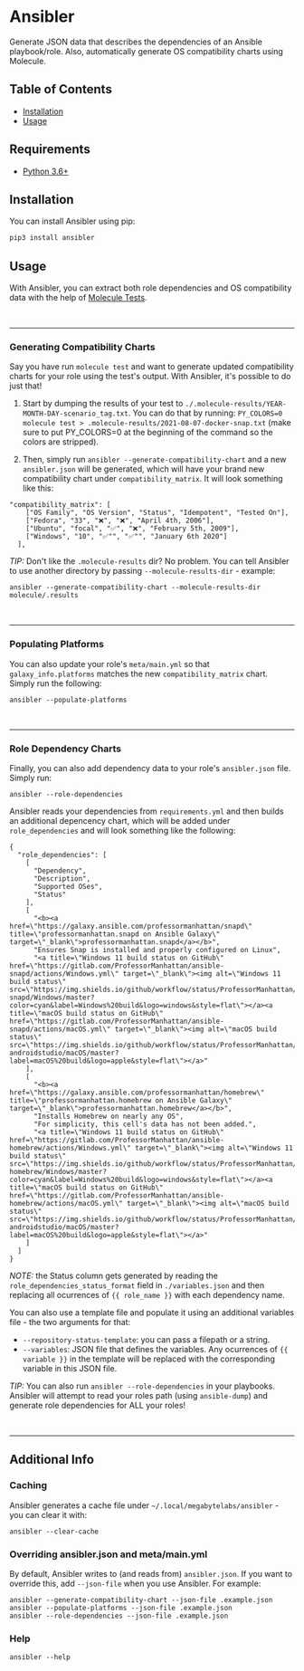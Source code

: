 # Ansibler

Generate JSON data that describes the dependencies of an Ansible playbook/role. Also, automatically generate OS compatibility charts using Molecule.

## Table of Contents

- [Installation](#installation)
- [Usage](#usage)

## Requirements
- [Python 3.6+](https://www.python.org/downloads/)

## Installation

You can install Ansibler using pip:

```sh
pip3 install ansibler
```

## Usage

With Ansibler, you can extract both role dependencies and OS compatibility data with the help of [Molecule Tests](https://molecule.readthedocs.io/en/latest/).

<br/>

---
### Generating Compatibility Charts
Say you have run `molecule test` and want to generate updated compatibility charts for your role using the test's output. With Ansibler, it's possible to do just that!

1. Start by dumping the results of your test to `./.molecule-results/YEAR-MONTH-DAY-scenario_tag.txt`. You can do that by running: `PY_COLORS=0 molecule test > .molecule-results/2021-08-07-docker-snap.txt` (make sure to put PY_COLORS=0 at the beginning of the command so the colors are stripped).

2. Then, simply run `ansibler --generate-compatibility-chart` and a new `ansibler.json` will be generated, which will have your brand new compatibility chart under `compatibility_matrix`. It will look something like this:

```
"compatibility_matrix": [
    ["OS Family", "OS Version", "Status", "Idempotent", "Tested On"],
    ["Fedora", "33", "❌", "❌", "April 4th, 2006"],
    ["Ubuntu", "focal", "✅", "❌", "February 5th, 2009"],
    ["Windows", "10", "✅"", "✅"", "January 6th 2020"]
  ],
```

*TIP:* Don't like the `.molecule-results` dir? No problem. You can tell Ansibler to use another directory by passing `--molecule-results-dir` - example:

```ansibler --generate-compatibility-chart --molecule-results-dir molecule/.results```

<br/>

---
### Populating Platforms
You can also update your role's `meta/main.yml` so that `galaxy_info.platforms` matches the new `compatibility_matrix` chart. Simply run the following:
```
ansibler --populate-platforms
```

<br/>

---
### Role Dependency Charts
Finally, you can also add dependency data to your role's `ansibler.json` file. Simply run:

```
ansibler --role-dependencies
```

Ansibler reads your dependencies from `requirements.yml` and then builds an additional depencency chart, which will be added under `role_dependencies` and will look something like the following:

```
{
  "role_dependencies": [
    [
      "Dependency",
      "Description",
      "Supported OSes",
      "Status"
    ],
    [
      "<b><a href=\"https://galaxy.ansible.com/professormanhattan/snapd\" title=\"professormanhattan.snapd on Ansible Galaxy\" target=\"_blank\">professormanhattan.snapd</a></b>",
      "Ensures Snap is installed and properly configured on Linux",
      "<a title=\"Windows 11 build status on GitHub\" href=\"https://gitlab.com/ProfessorManhattan/ansible-snapd/actions/Windows.yml\" target=\"_blank\"><img alt=\"Windows 11 build status\" src=\"https://img.shields.io/github/workflow/status/ProfessorManhattan/ansible-snapd/Windows/master?color=cyan&label=Windows%20build&logo=windows&style=flat\"></a><a title=\"macOS build status on GitHub\" href=\"https://gitlab.com/ProfessorManhattan/ansible-snapd/actions/macOS.yml\" target=\"_blank\"><img alt=\"macOS build status\" src=\"https://img.shields.io/github/workflow/status/ProfessorManhattan/ansible-androidstudio/macOS/master?label=macOS%20build&logo=apple&style=flat\"></a>"
    ],
    [
      "<b><a href=\"https://galaxy.ansible.com/professormanhattan/homebrew\" title=\"professormanhattan.homebrew on Ansible Galaxy\" target=\"_blank\">professormanhattan.homebrew</a></b>",
      "Installs Homebrew on nearly any OS",
      "For simplicity, this cell's data has not been added.",
      "<a title=\"Windows 11 build status on GitHub\" href=\"https://gitlab.com/ProfessorManhattan/ansible-homebrew/actions/Windows.yml\" target=\"_blank\"><img alt=\"Windows 11 build status\" src=\"https://img.shields.io/github/workflow/status/ProfessorManhattan/ansible-homebrew/Windows/master?color=cyan&label=Windows%20build&logo=windows&style=flat\"></a><a title=\"macOS build status on GitHub\" href=\"https://gitlab.com/ProfessorManhattan/ansible-homebrew/actions/macOS.yml\" target=\"_blank\"><img alt=\"macOS build status\" src=\"https://img.shields.io/github/workflow/status/ProfessorManhattan/ansible-androidstudio/macOS/master?label=macOS%20build&logo=apple&style=flat\"></a>"
    ]
  ]
}
```

*NOTE:* the Status column gets generated by reading the `role_dependencies_status_format` field in `./variables.json` and then replacing all ocurrences of `{{ role_name }}` with each dependency name.

You can also use a template file and populate it using an additional variables file - the two arguments for that:
- `--repository-status-template`: you can pass a filepath or a string.
- `--variables`: JSON file that defines the variables. Any ocurrences of `{{ variable }}` in the template will be replaced with the corresponding variable in this JSON file.

*TIP:* You can also run `ansibler --role-dependencies` in your playbooks. Ansibler will attempt to read your roles path (using `ansible-dump`) and generate role dependencies for ALL your roles!

<br>

---
## Additional Info
### Caching
Ansibler generates a cache file under `~/.local/megabytelabs/ansibler` - you can clear it with:
```
ansibler --clear-cache
```

### Overriding ansibler.json and meta/main.yml
By default, Ansibler writes to (and reads from) `ansibler.json`. If you want to override this, add `--json-file` when you use Ansibler. For example:
```
ansibler --generate-compatibility-chart --json-file .example.json
ansibler --populate-platforms --json-file .example.json
ansibler --role-dependencies --json-file .example.json
```

### Help
```
ansibler --help
```
